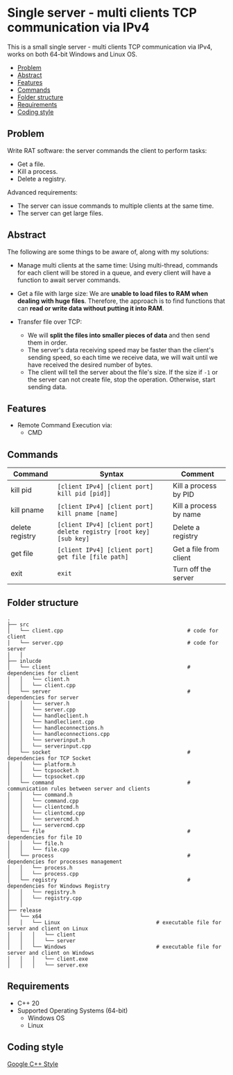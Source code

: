 # Single server - multi clients TCP communication via IPv4 

This is a small single server - multi clients TCP communication via IPv4, works on both 64-bit Windows and Linux OS.

- [Problem](#problem)
- [Abstract](#abstract)
- [Features](#features)
- [Commands](#commands)
- [Folder structure](#folder-structure)
- [Requirements](#requirements)
- [Coding style](#coding-style)

Problem
-------

Write RAT software: the server commands the client to perform tasks: 
- Get a file.
- Kill a process.
- Delete a registry.

Advanced requirements: 
- The server can issue commands to multiple clients at the same time.
- The server can get large files.

Abstract
--------
The following are some things to be aware of, along with my solutions:

* Manage multi clients at the same time: Using multi-thread, commands for each client will be stored in a queue, and every client will have a function to await server commands.

* Get a file with large size: We are **unable to load files to RAM when dealing with huge files**. Therefore, the approach is to find functions that can **read or write data without putting it into RAM**.

* Transfer file over TCP: 
	* We will **split the files into smaller pieces of data** and then send them in order. 
	* The server's data receiving speed may be faster than the client's sending speed, so each time we receive data, we will wait until we have received the desired number of bytes.
	* The client will tell the server about the file's size. If the size if `-1` or the server can not create file, stop the operation. Otherwise, start sending data.

Features
---
* Remote Command Execution via:
  * CMD

Commands
---
|Command|Syntax|Comment|
|-------|------|---------|
|kill pid|`[client IPv4] [client port] kill pid [pid]]`|Kill a process by PID|
|kill pname|`[client IPv4] [client port] kill pname [name]`|Kill a process by name|
|delete registry|`[client IPv4] [client port] delete registry [root key] [sub key]`|Delete a registry|
|get file|`[client IPv4] [client port] get file [file path]`|Get a file from client|
|exit|`exit`|Turn off the server|

Folder structure
----------------
```
.
├── src              
│   └── client.cpp                                        # code for client
│   └── server.cpp                                        # code for server
│   │
├── inlucde
│   └── client                                            # dependencies for client
│   │   └── client.h
│   │   └── client.cpp
│   └── server                                            # dependencies for server 
│   │   └── server.h
│   │   └── server.cpp
│   │   └── handleclient.h
│   │   └── handleclient.cpp
│   │   └── handleconnections.h
│   │   └── handleconnections.cpp
│   │   └── serverinput.h
│   │   └── serverinput.cpp
│   └── socket                                            # dependencies for TCP Socket
│   │   └── platform.h
│   │   └── tcpsocket.h
│   │   └── tcpsocket.cpp
│   └── command                                           # communication rules between server and clients 
│   │   └── command.h
│   │   └── command.cpp
│   │   └── clientcmd.h
│   │   └── clientcmd.cpp
│   │   └── servercmd.h
│   │   └── servercmd.cpp
│   └── file                                              # dependencies for file IO
│   │   └── file.h
│   │   └── file.cpp
│   └── process                                           # dependencies for processes management
│   │   └── process.h
│   │   └── process.cpp
│   └── registry                                          # dependencies for Windows Registry
│   │   └── registry.h
│   │   └── registry.cpp
│   │
├── release              
│   └── x64
│   │   └── Linux                               # executable file for server and client on Linux
│   │   │   └── client			
│   │   │   └── server			
│   │   └── Windows                             # executable file for server and client on Windows
│   │   │   └── client.exe			
│   │   │   └── server.exe			
```


Requirements
---
* C++ 20
* Supported Operating Systems (64-bit)
  * Windows OS
  * Linux

Coding style
------------
[Google C++ Style](https://google.github.io/styleguide/cppguide.html)
